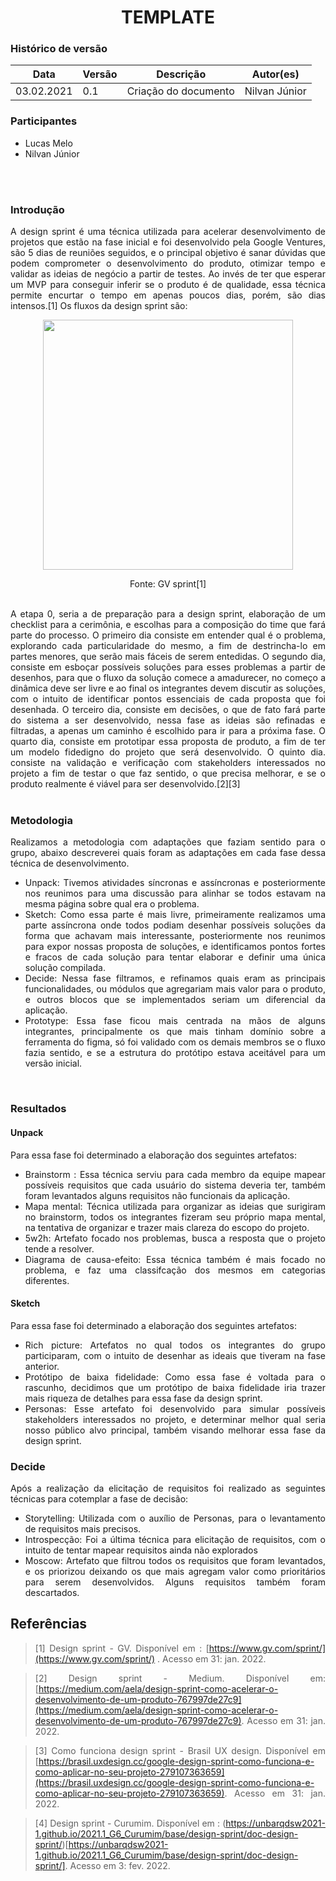 # <center> TEMPLATE


### Histórico de versão<br>

|Data | Versão | Descrição | Autor(es)|
| -- | -- | -- | -- |
| 03.02.2021 | 0.1 | Criação do documento | Nilvan Júnior|

### Participantes

* Lucas Melo
* Nilvan Júnior

<br><br>


### Introdução
<div align="justify"> 
  A design sprint é uma técnica utilizada para acelerar desenvolvimento de projetos que estão na fase inicial e foi desenvolvido pela Google Ventures, são 5 dias de reuniões seguidos, e o principal objetivo é sanar dúvidas que podem comprometer o desenvolvimento do produto, otimizar tempo e validar as ideias de negócio a partir de testes. Ao invés de ter que esperar um MVP para conseguir inferir se o produto é de qualidade, essa técnica permite encurtar o tempo em apenas poucos dias, porém, são dias intensos.[1]
  Os fluxos da design sprint são: 
  <p style="text-align: center"><img src="https://i.ibb.co/xGM5LjN/sprint-diagram.png" width="400px"></p><p style="text-align: center">Fonte: GV sprint[1]</p>
  <br>
  A etapa 0, seria a de preparação para a design sprint, elaboração de um checklist para a cerimônia, e escolhas para a composição do time que fará parte do processo. O primeiro dia consiste em entender qual é o problema, explorando cada particularidade do mesmo, a fim de destrincha-lo em partes menores, que serão mais fáceis de serem entedidas. O segundo dia, consiste em esboçar possíveis soluções para esses problemas a partir de desenhos, para que o fluxo da solução comece a amadurecer, no começo a dinâmica deve ser livre e ao final os integrantes devem discutir as soluções, com o intuito de identificar pontos essenciais de cada proposta que foi desenhada. O terceiro dia, consiste em decisões, o que de fato fará parte do sistema a ser desenvolvido, nessa fase as ideias são refinadas e filtradas, a apenas um caminho é escolhido para ir para a próxima fase. O quarto dia, consiste em prototipar essa proposta de produto, a fim de ter um modelo fidedigno do projeto que será desenvolvido. O quinto dia. consiste na validação e verificação com stakeholders interessados no projeto a fim de testar o que faz sentido, o que precisa melhorar, e se o produto realmente é viável para ser desenvolvido.[2][3]
</div>

<br>

### Metodologia
<div align="justify"> 
  Realizamos a metodologia com adaptações que faziam sentido para o grupo, abaixo descreverei quais foram as adaptações em cada fase dessa técnica de desenvolvimento.
  <ul> 
    <li> Unpack: Tivemos atividades síncronas e assíncronas e posteriormente nos reunimos para uma discussão para alinhar se todos estavam na mesma página sobre qual era o problema.</li>
    <li> Sketch: Como essa parte é mais livre, primeiramente realizamos uma parte assíncrona onde todos podiam desenhar possíveis soluções da forma que achavam mais interessante, posteriormente nos reunimos para expor nossas proposta de soluções, e identificamos pontos fortes e fracos de cada solução para tentar elaborar e definir uma única solução compilada.</li>
    <li> Decide: Nessa fase filtramos, e refinamos quais eram as principais funcionalidades, ou módulos que agregariam mais valor para o produto, e outros blocos que se implementados seriam um diferencial da aplicação.</li>
    <li> Prototype: Essa fase ficou mais centrada na mãos de alguns integrantes, principalmente os que mais tinham domínio sobre a ferramenta do figma, só foi validado com os demais membros se o fluxo fazia sentido, e se a estrutura do protótipo estava aceitável para um versão inicial.</li>
  </ul>
</div>

<br>

### Resultados
<div align="justify">

#### Unpack
  Para essa fase foi determinado a elaboração dos seguintes artefatos:
  - Brainstorm : Essa técnica serviu para cada membro da equipe mapear possíveis requisitos que cada usuário do sistema deveria ter, também foram levantados alguns requisitos não funcionais da aplicação.
  - Mapa mental: Técnica utilizada para organizar as ideias que surigiram no brainstorm, todos os integrantes fizeram seu próprio mapa mental, na tentativa de organizar e trazer mais clareza do escopo do projeto.
  - 5w2h: Artefato focado nos problemas, busca a resposta que o projeto tende a resolver.
  - Diagrama de causa-efeito: Essa técnica também é mais focado no problema, e faz uma classifcação dos mesmos em categorias diferentes.

#### Sketch
  Para essa fase foi determinado a elaboração dos seguintes artefatos:
  - Rich picture: Artefatos no qual todos os integrantes do grupo participaram, com o intuito de desenhar as ideais que tiveram na fase anterior.
  - Protótipo de baixa fidelidade: Como essa fase é voltada para o rascunho, decidimos que um protótipo de baixa fidelidade iria trazer mais riqueza de detalhes para essa fase da design sprint.
  - Personas: Esse artefato foi desenvolvido para simular possíveis stakeholders interessados no projeto, e determinar melhor qual seria nosso público alvo principal, também visando melhorar essa fase da design sprint.

### Decide
  Após a realização da elicitação de requisitos foi realizado as seguintes técnicas para cotemplar a fase de decisão:
  - Storytelling: Utilizada com o auxílio de Personas, para o levantamento de requisitos mais precisos.
  - Introspecção: Foi a última técnica para elicitação de requisitos, com o intuito de tentar mapear requisitos ainda não explorados
  - Moscow: Artefato que filtrou todos os requisitos que foram levantados, e os priorizou deixando os que mais agregam valor como prioritários para serem desenvolvidos. Alguns requisitos também foram descartados.



## Referências

> [1] Design sprint - GV. Disponível em : [https://www.gv.com/sprint/](https://www.gv.com/sprint/) . Acesso em 31:  jan. 2022.

> [2] Design sprint - Medium. Disponível em: [https://medium.com/aela/design-sprint-como-acelerar-o-desenvolvimento-de-um-produto-767997de27c9](https://medium.com/aela/design-sprint-como-acelerar-o-desenvolvimento-de-um-produto-767997de27c9).  Acesso em 31:  jan. 2022.

> [3] Como funciona design sprint - Brasil UX design. Disponível em [https://brasil.uxdesign.cc/google-design-sprint-como-funciona-e-como-aplicar-no-seu-projeto-279107363659](https://brasil.uxdesign.cc/google-design-sprint-como-funciona-e-como-aplicar-no-seu-projeto-279107363659).  Acesso em 31:  jan. 2022.

> [4] Design sprint - Curumim. Disponível em : (https://unbarqdsw2021-1.github.io/2021.1_G6_Curumim/base/design-sprint/doc-design-sprint/)[https://unbarqdsw2021-1.github.io/2021.1_G6_Curumim/base/design-sprint/doc-design-sprint/]. Acesso em 3:  fev. 2022.

